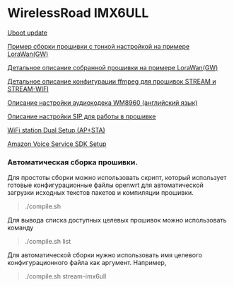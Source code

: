 
# WirelessRoad IMX6ULL

[Uboot update](Documentation/README.uboot.md)

[Пример сборки прошивки с тонкой настройкой на примере LoraWan(GW)](Documentation/README.lorawan-details.md)

[Детальное описание собранной прошивки на примере LoraWan(GW)](Documentation/README.lorawan-details.md)

[Детальное описание конфигурации ffmpeg для прошивок STREAM и STREAM-WIFI](Documentation/README.ffmpeg.md)

[Описание настройки аудиокодека WM8960 (английский язык)](Documentation/README.audio.md)

[Описание настройки SIP для работы в прошивке](Documentation/README.sip.md)

[WiFi station Dual Setup (AP+STA)](Documentation/README.wifi-sta-dualsetup.md)

[Amazon Voice Service SDK Setup](Documentation/README.amazon-voice-service.md)


### Автоматическая сборка прошивки.
Для простоты сборки можно использовать скрипт, который использует готовые конфигурационные файлы openwrt для автоматической загрузки исходных текстов пакетов и компиляции прошивки.
> ./compile.sh

Для вывода списка доступных целевых прошивок можно использовать команду
> ./compile.sh list

Для автоматической сборки нужно использовать имя целевого конфигурационного файла как аргумент.
Например,
> ./compile.sh stream-imx6ull
